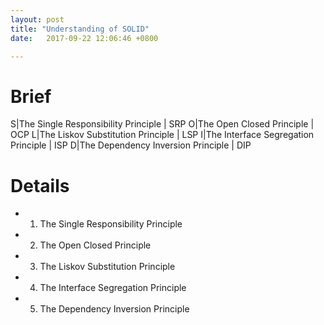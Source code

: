 ```yaml
---
layout: post
title: "Understanding of SOLID"
date:   2017-09-22 12:06:46 +0800

---
```


# Brief

S|The Single Responsibility Principle | SRP
O|The Open Closed Principle | OCP
L|The Liskov Substitution Principle | LSP
I|The Interface Segregation Principle | ISP
D|The Dependency Inversion Principle | DIP
   

# Details

* 1. The Single Responsibility Principle
    

* 2. The Open Closed Principle

* 3. The Liskov Substitution Principle

* 4. The Interface Segregation Principle

* 5. The Dependency Inversion Principle 


